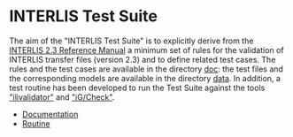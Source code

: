 # INTERLIS Test Suite
The aim of the "INTERLIS Test Suite" is to explicitly derive from the [INTERLIS 2.3 Reference Manual](https://www.interlis.ch/download/interlis2/ili2-refman_2006-04-13_e.pdf) a minimum set of rules for the validation of INTERLIS transfer files (version 2.3) and to define related test cases.
The rules and the test cases are available in the directory [doc](doc/README.md): the test files and the corresponding models are available in the directory [data](data).
In addition, a test routine has been developed to run the Test Suite against the tools ["ilivalidator"](https://www.interlis.ch/downloads/ilivalidator) and ["iG/Check"](https://www.interlis.ch/downloads/igcheck).
- [Documentation](doc/README.md)
- [Routine](routine)
